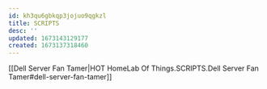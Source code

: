 ```yaml
---
id: kh3qu6gbkqp3jojuo9qgkzl
title: SCRIPTS
desc: ''
updated: 1673143129177
created: 1673137318460
---
```

[[Dell Server Fan Tamer|HOT HomeLab Of Things.SCRIPTS.Dell Server Fan Tamer#dell-server-fan-tamer]]